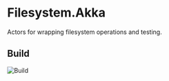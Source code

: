 # Filesystem.Akka

Actors for wrapping filesystem operations and testing.

## Build

![Build](https://chrisalexander.visualstudio.com/_apis/public/build/definitions/ab649d36-7278-4f8b-a471-90963e726dd7/21/badge)